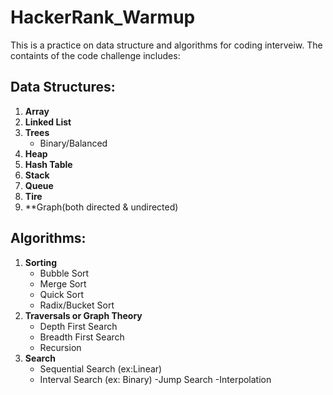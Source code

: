 # HackerRank_Warmup
This is a practice on data structure and algorithms for coding interveiw. The containts of the code challenge includes:
## Data Structures:
1. **Array**
2. **Linked List**
3. **Trees**
   - Binary/Balanced
5. **Heap**
6. **Hash Table**
7. **Stack**
8. **Queue**
9. **Tire**
10. **Graph(both directed & undirected)
## Algorithms:
1. **Sorting**
   - Bubble Sort
   - Merge Sort
   - Quick Sort
   - Radix/Bucket Sort
2. **Traversals or Graph Theory**
   - Depth First Search
   - Breadth First Search
   - Recursion
3. **Search**
   - Sequential Search (ex:Linear)
   - Interval Search (ex: Binary)
      -Jump Search
      -Interpolation
